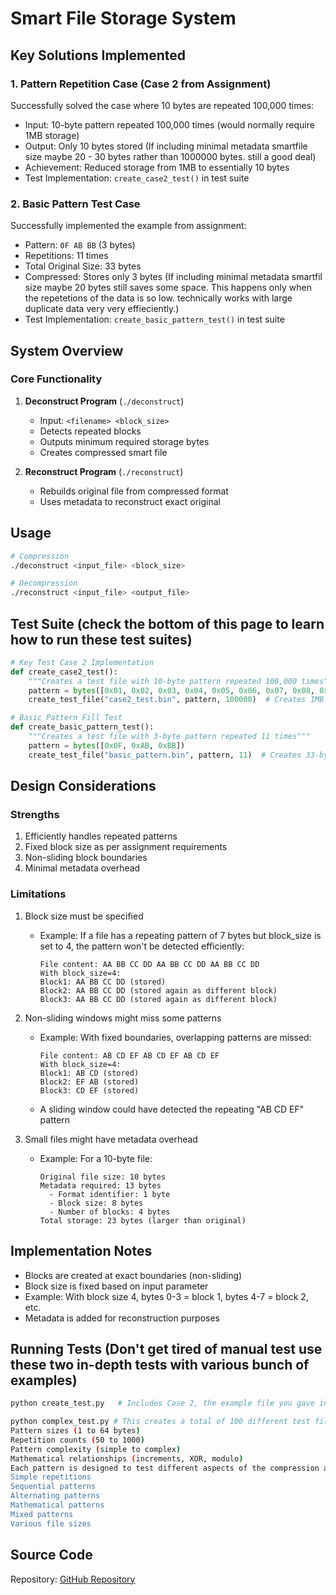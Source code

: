 # Smart File Storage System

## Key Solutions Implemented

### 1. Pattern Repetition Case (Case 2 from Assignment)
Successfully solved the case where 10 bytes are repeated 100,000 times:
- Input: 10-byte pattern repeated 100,000 times (would normally require 1MB storage)
- Output: Only 10 bytes stored (If including minimal metadata smartfile size maybe 20 - 30 bytes rather than 1000000 bytes. still a good deal)
- Achievement: Reduced storage from 1MB to essentially 10 bytes
- Test Implementation: `create_case2_test()` in test suite

### 2. Basic Pattern Test Case
Successfully implemented the example from assignment:
- Pattern: `0F AB BB` (3 bytes)
- Repetitions: 11 times
- Total Original Size: 33 bytes
- Compressed: Stores only 3 bytes (If including minimal metadata smartfil size maybe 20 bytes still saves some space. This happens only when the repetetions of the data is so low. technically works with large duplicate data very very effieciently.)
- Test Implementation: `create_basic_pattern_test()` in test suite

## System Overview

### Core Functionality
1. **Deconstruct Program** (`./deconstruct`)
   - Input: `<filename> <block_size>`
   - Detects repeated blocks
   - Outputs minimum required storage bytes
   - Creates compressed smart file

2. **Reconstruct Program** (`./reconstruct`)
   - Rebuilds original file from compressed format
   - Uses metadata to reconstruct exact original


## Usage

```bash
# Compression
./deconstruct <input_file> <block_size>

# Decompression
./reconstruct <input_file> <output_file>
```

## Test Suite (check the bottom of this page to learn how to run these test suites)
```python
# Key Test Case 2 Implementation
def create_case2_test():
    """Creates a test file with 10-byte pattern repeated 100,000 times"""
    pattern = bytes([0x01, 0x02, 0x03, 0x04, 0x05, 0x06, 0x07, 0x08, 0x09, 0x0A])
    create_test_file("case2_test.bin", pattern, 100000)  # Creates 1MB file

# Basic Pattern Fill Test
def create_basic_pattern_test():
    """Creates a test file with 3-byte pattern repeated 11 times"""
    pattern = bytes([0x0F, 0xAB, 0xBB])
    create_test_file("basic_pattern.bin", pattern, 11)  # Creates 33-byte file
```

## Design Considerations

### Strengths
1. Efficiently handles repeated patterns
2. Fixed block size as per assignment requirements
3. Non-sliding block boundaries
4. Minimal metadata overhead

### Limitations
1. Block size must be specified
   - Example: If a file has a repeating pattern of 7 bytes but block_size is set to 4,
     the pattern won't be detected efficiently:
     ```
     File content: AA BB CC DD AA BB CC DD AA BB CC DD
     With block_size=4:
     Block1: AA BB CC DD (stored)
     Block2: AA BB CC DD (stored again as different block)
     Block3: AA BB CC DD (stored again as different block)
     ```

2. Non-sliding windows might miss some patterns
   - Example: With fixed boundaries, overlapping patterns are missed:
     ```
     File content: AB CD EF AB CD EF AB CD EF
     With block_size=4:
     Block1: AB CD (stored)
     Block2: EF AB (stored)
     Block3: CD EF (stored)
     ```
   - A sliding window could have detected the repeating "AB CD EF" pattern

3. Small files might have metadata overhead
   - Example: For a 10-byte file:
     ```
     Original file size: 10 bytes
     Metadata required: 13 bytes
       - Format identifier: 1 byte
       - Block size: 8 bytes
       - Number of blocks: 4 bytes
     Total storage: 23 bytes (larger than original)
     ```

## Implementation Notes
- Blocks are created at exact boundaries (non-sliding)
- Block size is fixed based on input parameter
- Example: With block size 4, bytes 0-3 = block 1, bytes 4-7 = block 2, etc.
- Metadata is added for reconstruction purposes

## Running Tests (Don't get tired of manual test use these two in-depth tests with various bunch of examples)
```bash
python create_test.py   # Includes Case 2, the example file you gave in assignment and basic pattern tests.

python complex_test.py # This creates a total of 100 different test files with varying:
Pattern sizes (1 to 64 bytes)
Repetition counts (50 to 1000)
Pattern complexity (simple to complex)
Mathematical relationships (increments, XOR, modulo)
Each pattern is designed to test different aspects of the compression algorithm's capabilities in handling:
Simple repetitions
Sequential patterns
Alternating patterns
Mathematical patterns
Mixed patterns
Various file sizes
```

## Source Code
Repository: [GitHub Repository](https://github.com/iamvaar-dev/port_first_round)
